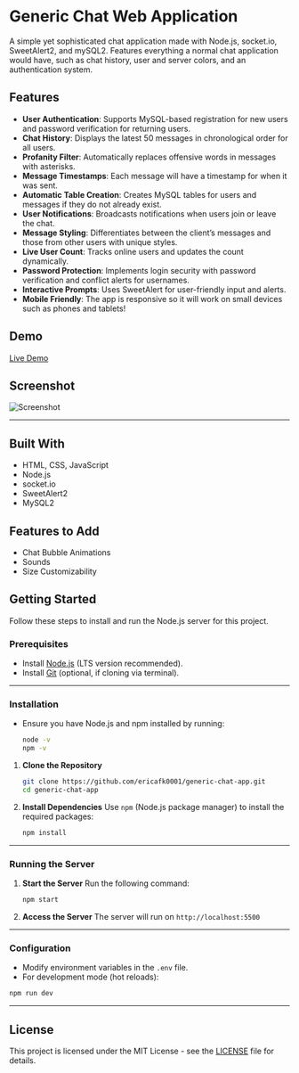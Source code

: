 # Generic Chat Web Application

A simple yet sophisticated chat application made with Node.js, socket.io, SweetAlert2, and mySQL2. Features everything a normal chat application would have, such as chat history, user and server colors, and an authentication system.

## Features

- **User Authentication**: Supports MySQL-based registration for new users and password verification for returning users.
- **Chat History**: Displays the latest 50 messages in chronological order for all users.
- **Profanity Filter**: Automatically replaces offensive words in messages with asterisks.
- **Message Timestamps**: Each message will have a timestamp for when it was sent.
- **Automatic Table Creation**: Creates MySQL tables for users and messages if they do not already exist.
- **User Notifications**: Broadcasts notifications when users join or leave the chat.
- **Message Styling**: Differentiates between the client’s messages and those from other users with unique styles.
- **Live User Count**: Tracks online users and updates the count dynamically.
- **Password Protection**: Implements login security with password verification and conflict alerts for usernames.
- **Interactive Prompts**: Uses SweetAlert for user-friendly input and alerts.
- **Mobile Friendly**: The app is responsive so it will work on small devices such as phones and tablets!

## Demo

[Live Demo](https://ericafk0001.github.io/generic-chat-app/)

## Screenshot

![Screenshot](https://cloud-jxdug2wm2-hack-club-bot.vercel.app/0image.png)

---

## Built With

- HTML, CSS, JavaScript
- Node.js
- socket.io
- SweetAlert2
- MySQL2

## Features to Add

- Chat Bubble Animations
- Sounds
- Size Customizability

## Getting Started

Follow these steps to install and run the Node.js server for this project.

### **Prerequisites**

- Install [Node.js](https://nodejs.org) (LTS version recommended).
- Install [Git](https://git-scm.com) (optional, if cloning via terminal).

---

### **Installation**

- Ensure you have Node.js and npm installed by running:
  ```bash
  node -v
  npm -v
  ```

1. **Clone the Repository**

   ```bash
   git clone https://github.com/ericafk0001/generic-chat-app.git
   cd generic-chat-app
   ```

2. **Install Dependencies**
   Use `npm` (Node.js package manager) to install the required packages:
   ```bash
   npm install
   ```

---

### **Running the Server**

1. **Start the Server**
   Run the following command:

   ```bash
   npm start
   ```

2. **Access the Server**
   The server will run on `http://localhost:5500`

---

### **Configuration**

- Modify environment variables in the `.env` file.
- For development mode (hot reloads):

```bash
npm run dev
```

---

## License

This project is licensed under the MIT License - see the [LICENSE](LICENSE) file for details.

